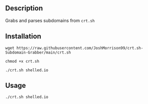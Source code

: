 ## Description
Grabs and parses subdomains from `crt.sh`

## Installation
```
wget https://raw.githubusercontent.com/JoshMorrison99/crt.sh-Subdomain-Grabber/main/crt.sh
```

```
chmod +x crt.sh
```

```
./crt.sh shelled.io
```

## Usage
```
./crt.sh shelled.io
```


